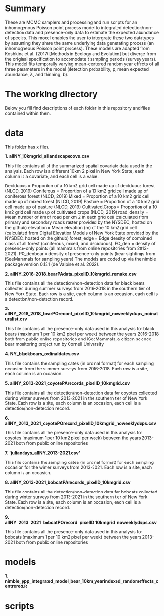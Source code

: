 # Summary
These are MCMC samplers and processing and run scripts for an inhomogenous Poisson point process model to integrated detection/non-detection data and presence-only data to estimate the expected abundance of species. This model enables the user to intergrate these two datatypes by assuming they share the same underlying data generating process (an inhomogneous Poisson point process). These models are adapted from Koshkina et al. (2017) [Methods in Ecology and Evolution] but diverge from the original specification to accomodate _t_ sampling periods (survey years). This model fits temporally varying mean-centered random year effects of all three parameters in the model (detection probability, p, mean expected abundance, λ, and thinning, b). 


# The working directory

Below you fill find descriptions of each folder in this repository and files contained within them.

# data

This folder has x files.

**1. allNY_10kmgrid_alllandscapecovs.csv**

This file contains all of the summarized spatial covariate data used in the analysis. Each row is a different 10km 2 pixel in New York State, each column is a covariate, and each cell is a value.

Deciduous = Proportion of a 10 km2 grid cell made up of deciduous forest (NLCD, 2019)
Coniferous =  Proportion of a 10 km2 grid cell made up of coniferous forest (NLCD, 2019)
Mixed =  Proportion of a 10 km2 grid cell made up of mixed forest (NLCD, 2019)
Pasture =  Proportion of a 10 km2 grid cell made up of pasture  (NLCD, 2019)
Cultivated.Crops =  Proportion of a 10 km2 grid cell made up of cultivated crops  (NLCD, 2019)
road_density = Mean number of km of road per km 2 in each grid cell (calculated from primary and secondary roads raster provided by the NYSDEC, hosted on the github)
elevation = Mean elevation (m) of the 10 km2 grid cell (calculated from Digital Elevation Models of New York State provided by the NYSDEC, hosted on the github)
forest_edge = Edge density of combined class of all forest (coniferous, mixed, and deciduous). 
PO_den = density of presence-only points (all mammals from online repositories from 2013-2021).
PO_denbear = density of presence-only points (bear sightings from iSeeMammals for sampling years)
The models are coded up via the nimble package version 0.13.1 (de Valpine et al. 2022). 

**2. allNY_2016-2018_bearPAdata_pixelID_10kmgrid_remake.csv**

This file contains all the detection/non-detection data for black bears collected during summer surveys from 2016-2018 in the southern tier of New York State. Each row is a site, each column is an occasion, each cell is a detection/non-detection record.

**3. allNY_2016_2018_bearPOrecord_pixelID_10kmgrid_noweeklydups_noinaturalist.csv**

This file contains all the presence-only data used in this analysis for black bears  (maximum 1 per 10 km2 pixel per week) between the years 2016-2018 both from public online repositories and iSeeMammals, a citizen science bear monitoring project run by Cornell University

**4. NY_blackbears_ordinaldates.csv**

This file contains the sampling dates (in ordinal format) for each sampling occasion from the summer surveys from 2016-2018. Each row is a site, each column is an occasion.

**5. allNY_2013-2021_coyotePArecords_pixelID_10kmgrid.csv**

This file contains all the detection/non-detection data for coyotes collected during winter surveys from 2013-2021 in the southern tier of New York State. Each row is a site, each column is an occasion, each cell is a detection/non-detection record.

**6. allNY_2013_2021_coyotePOrecord_pixelID_10kmgrid_noweeklydups.csv**

This file contains all the presence-only data used in this analysis for coyotes (maximum 1 per 10 km2 pixel per week) between the years 2013-2021 both from public online repositories

**7. 'juliandays_allNY_2013-2021.csv'**

This file contains the sampling dates (in ordinal format) for each sampling occasion for the winter surveys from 2013-2021. Each row is a site, each column is an occasion.

**8. allNY_2013-2021_bobcatPArecords_pixelID_10kmgrid.csv**

This file contains all the detection/non-detection data for bobcats collected during winter surveys from 2013-2021 in the southern tier of New York State. Each row is a site, each column is an occasion, each cell is a detection/non-detection record.

**9. allNY_2013_2021_bobcatPOrecord_pixelID_10kmgrid_noweeklydups.csv**

This file contains all the presence-only data used in this analysis for bobcats (maximum 1 per 10 km2 pixel per week) between the years 2013-2021 both from public online repositories


# models

**1. nimble_ppp_integrated_model_bear_10km_yearindexed_randomeffects_centrered.R**


# scripts
